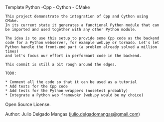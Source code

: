 Template Python -Cpp - Cython - CMake
    
    This project demonstrate the integration of Cpp and Cython using CMake.
    In its current state it generates a functional Python module that can
    be imported and used together with any other Python module.
    
    The idea is to use this setup to provide some Cpp code as the backend
    code for a Python webserver, for example web.py or tornado. Let's let
    Python handle the front-end part (a problem already solved a million times)
    and let's focus our effort in performant code in the backend.
    
    This commit is still a bit rough around the edges.
    
    TODO:
    
    * Comment all the code so that it can be used as a tutorial
    * Add tests for the Cpp code
    * Add tests for the Python wrappers (nosetest probably)
    * Integrate a Python web framewokr (web.py would be my choice)

Open Source License.

Author: Julio Delgado Mangas (julio.delgadomangas@gmail.com)
